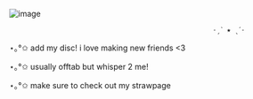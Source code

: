 ![image](https://github.com/user-attachments/assets/ab3e4e3a-607d-4117-9d50-e8f131c02c62)
                          

                                                       ˗ˏˋ ★ ˎˊ˗  

⋆｡°✩ add my disc! i love making new friends <3 

⋆｡°✩ usually offtab but whisper 2 me!

⋆｡°✩ make sure to check out my strawpage

